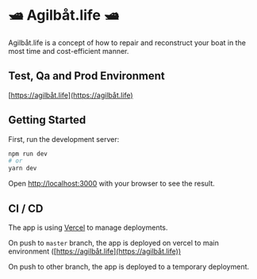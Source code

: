 # :motor_boat: Agilbåt.life :motor_boat:
Agilbåt.life is a concept of how to repair and reconstruct your boat in the most time and cost-efficient manner.

## Test, Qa and Prod Environment
[https://agilbåt.life](https://agilbåt.life)

## Getting Started

First, run the development server:

```bash
npm run dev
# or
yarn dev
```

Open [http://localhost:3000](http://localhost:3000) with your browser to see the result.

## CI / CD

The app is using [Vercel](https://vercel.com/gustavkullberg/agileboat-life) to manage deployments.

On push to `master` branch, the app is deployed on vercel to main environment ([https://agilbåt.life](https://agilbåt.life))

On push to other branch, the app is deployed to a temporary deployment.



